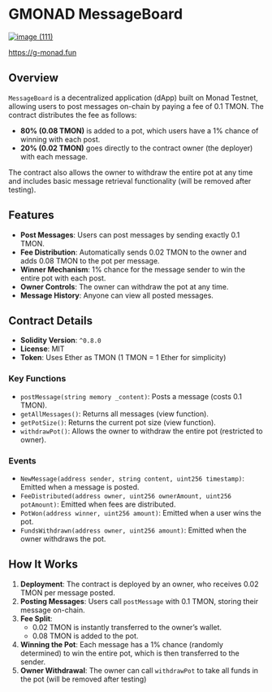# GMONAD MessageBoard
[![image (111)](https://github.com/user-attachments/assets/4ded2af5-ca4f-4c19-b35f-7cf2e72e6a3d)](https://g-monad.fun)

https://g-monad.fun

## Overview
`MessageBoard` is a decentralized application (dApp) built on Monad Testnet, allowing users to post messages on-chain by paying a fee of 0.1 TMON. The contract distributes the fee as follows:
- **80% (0.08 TMON)** is added to a pot, which users have a 1% chance of winning with each post.
- **20% (0.02 TMON)** goes directly to the contract owner (the deployer) with each message.

The contract also allows the owner to withdraw the entire pot at any time and includes basic message retrieval functionality (will be removed after testing).

## Features
- **Post Messages**: Users can post messages by sending exactly 0.1 TMON.
- **Fee Distribution**: Automatically sends 0.02 TMON to the owner and adds 0.08 TMON to the pot per message.
- **Winner Mechanism**: 1% chance for the message sender to win the entire pot with each post.
- **Owner Controls**: The owner can withdraw the pot at any time.
- **Message History**: Anyone can view all posted messages.

## Contract Details
- **Solidity Version**: `^0.8.0`
- **License**: MIT
- **Token**: Uses Ether as TMON (1 TMON = 1 Ether for simplicity)

### Key Functions
- `postMessage(string memory _content)`: Posts a message (costs 0.1 TMON).
- `getAllMessages()`: Returns all messages (view function).
- `getPotSize()`: Returns the current pot size (view function).
- `withdrawPot()`: Allows the owner to withdraw the entire pot (restricted to owner).

### Events
- `NewMessage(address sender, string content, uint256 timestamp)`: Emitted when a message is posted.
- `FeeDistributed(address owner, uint256 ownerAmount, uint256 potAmount)`: Emitted when fees are distributed.
- `PotWon(address winner, uint256 amount)`: Emitted when a user wins the pot.
- `FundsWithdrawn(address owner, uint256 amount)`: Emitted when the owner withdraws the pot.

## How It Works
1. **Deployment**: The contract is deployed by an owner, who receives 0.02 TMON per message posted.
2. **Posting Messages**: Users call `postMessage` with 0.1 TMON, storing their message on-chain.
3. **Fee Split**: 
   - 0.02 TMON is instantly transferred to the owner’s wallet.
   - 0.08 TMON is added to the pot.
4. **Winning the Pot**: Each message has a 1% chance (randomly determined) to win the entire pot, which is then transferred to the sender.
5. **Owner Withdrawal**: The owner can call `withdrawPot` to take all funds in the pot (will be removed after testing)
